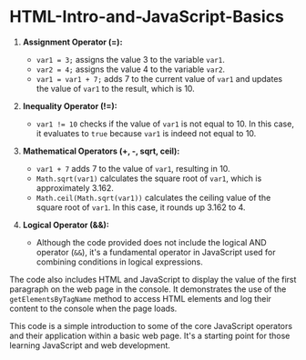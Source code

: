 # HTML-Intro-and-JavaScript-Basics
1. **Assignment Operator (=):**
   - `var1 = 3;` assigns the value 3 to the variable `var1`.
   - `var2 = 4;` assigns the value 4 to the variable `var2`.
   - `var1 = var1 + 7;` adds 7 to the current value of `var1` and updates the value of `var1` to the result, which is 10.

2. **Inequality Operator (!=):**
   - `var1 != 10` checks if the value of `var1` is not equal to 10. In this case, it evaluates to `true` because `var1` is indeed not equal to 10.

3. **Mathematical Operators (+, -, sqrt, ceil):**
   - `var1 + 7` adds 7 to the value of `var1`, resulting in 10.
   - `Math.sqrt(var1)` calculates the square root of `var1`, which is approximately 3.162.
   - `Math.ceil(Math.sqrt(var1))` calculates the ceiling value of the square root of `var1`. In this case, it rounds up 3.162 to 4.

4. **Logical Operator (&&):**
   - Although the code provided does not include the logical AND operator (`&&`), it's a fundamental operator in JavaScript used for combining conditions in logical expressions.

The code also includes HTML and JavaScript to display the value of the first paragraph on the web page in the console. It demonstrates the use of the `getElementsByTagName` method to access HTML elements and log their content to the console when the page loads.

This code is a simple introduction to some of the core JavaScript operators and their application within a basic web page. It's a starting point for those learning JavaScript and web development.
